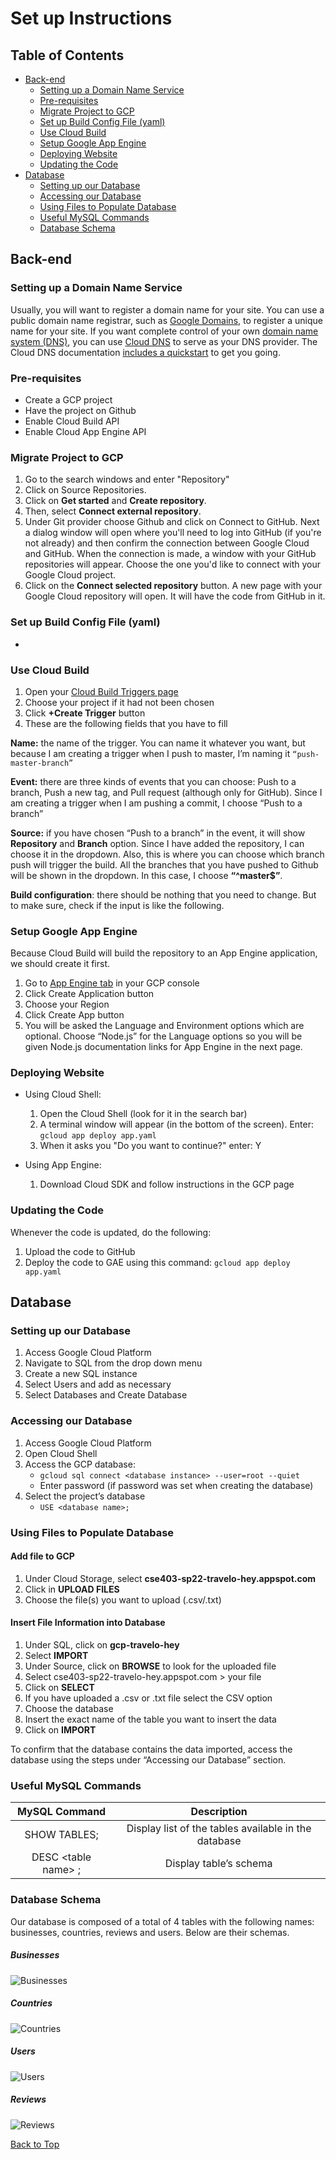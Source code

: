 # Set up Instructions

## Table of Contents
- [Back-end](#Back-end)
  -  [Setting up a Domain Name Service](#Setting-up-a-Domain-Name-Service)
  -  [Pre-requisites](#Pre-requisites)
  -  [Migrate Project to GCP](#Migrate-Project-to-GCP)
  -  [Set up Build Config File (yaml)](#Set-up-Build-Config-File-(yaml))
  -  [Use Cloud Build](#Use-Cloud-Build)
  -  [Setup Google App Engine](#Setup-Google-App-Engine)
  -  [Deploying Website](#Deploying-Website)
  -  [Updating the Code](#Updating-the-Code)
- [Database](#Database)
  - [Setting up our Database](#Setting-up-our-Database)
  - [Accessing our Database](#Accessing-our-Database)
  - [Using Files to Populate Database](#Using-Files-to-Populate-Database)
  - [Useful MySQL Commands](#Useful-MySQL-Commands)
  - [Database Schema](#Database-Schema)

## Back-end
### Setting up a Domain Name Service

Usually, you will want to register a domain name for your site. You can use a public domain name registrar, such as [Google Domains](https://domains.google.com/about/), 
to register a unique name for your site. If you want complete control of your own [domain name system (DNS)](https://wikipedia.org/wiki/Domain_Name_System), you can use [Cloud DNS](https://cloud.google.com/dns) to
serve as your DNS provider. The Cloud DNS documentation [includes a quickstart](https://cloud.google.com/dns/quickstart) to get you going.

### Pre-requisites
- Create a GCP project
- Have the project on Github
- Enable Cloud Build API
- Enable Cloud App Engine API

### Migrate Project to GCP
1. Go to the search windows and enter "Repository"
2. Click on Source Repositories.
3. Click on **Get started** and **Create repository**.
4. Then, select **Connect external repository**.
5. Under Git provider choose Github and click on Connect to GitHub.
Next a dialog window will open where you'll need to log into GitHub (if you're not already) and then confirm the connection between Google 
Cloud and GitHub. When the connection is made, a window with your GitHub repositories will appear. Choose the one you'd like to connect with 
your Google Cloud project.
6. Click on the **Connect selected repository** button.
A new page with your Google Cloud repository will open. It will have the code from GitHub in it.

### Set up Build Config File (yaml)
-

### Use Cloud Build
1. Open your [Cloud Build Triggers page](https://console.cloud.google.com/cloud-build/triggers)
2. Choose your project if it had not been chosen
3. Click **+Create Trigger** button
4. These are the following fields that you have to fill

**Name:** the name of the trigger. You can name it whatever you want, but because I am creating a trigger when I push to master, I’m naming it 
`“push-master-branch”`

**Event:** there are three kinds of events that you can choose: Push to a branch, Push a new tag, and Pull request (although only for GitHub). 
Since I am creating a trigger when I am pushing a commit, I choose “Push to a branch”

**Source:** if you have chosen “Push to a branch” in the event, it will show **Repository** and **Branch** option. Since I have added the repository, 
I can choose it in the dropdown. Also, this is where you can choose which branch push will trigger the build. All the branches that you have 
pushed to Github will be shown in the dropdown. In this case, I choose **“^master$”**.

**Build configuration**: there should be nothing that you need to change. But to make sure, check if the input is like the following.

### Setup Google App Engine
Because Cloud Build will build the repository to an App Engine application, we should create it first.
1. Go to [App Engine tab](https://console.cloud.google.com/appengine) in your GCP console
2. Click Create Application button
3. Choose your Region
4. Click Create App button
5. You will be asked the Language and Environment options which are optional. Choose “Node.js” for the Language options so you will be given Node.js documentation links for App Engine in the next page.

### Deploying Website
- Using Cloud Shell:
  1. Open the Cloud Shell (look for it in the search bar)
  2. A terminal window will appear (in the bottom of the screen). Enter:
```gcloud app deploy app.yaml```
  3. When it asks you "Do you want to continue?" enter: Y

- Using App Engine:
  1. Download Cloud SDK and follow instructions in the GCP page

### Updating the Code
Whenever the code is updated, do the following:
1. Upload the code to GitHub
2. Deploy the code to GAE using this command: 
```gcloud app deploy app.yaml```

## Database

### Setting up our Database
1. Access Google Cloud Platform
2. Navigate to SQL from the drop down menu
3. Create a new SQL instance
4. Select Users and add as necessary
5. Select Databases and Create Database

### Accessing our Database
1. Access Google Cloud Platform
2. Open Cloud Shell
3. Access the GCP database:
    - `gcloud sql connect <database instance> --user=root --quiet`
    - Enter password (if password was set when creating the database)
4. Select the project’s database 
    - `USE <database name>;`

### Using Files to Populate Database
#### Add file to GCP
1. Under Cloud Storage, select **cse403-sp22-travelo-hey.appspot.com**
2. Click in **UPLOAD FILES**
3. Choose the file(s) you want to upload (.csv/.txt)

#### Insert File Information into Database
1. Under SQL, click on **gcp-travelo-hey**
2. Select **IMPORT** 
3. Under Source, click on **BROWSE** to look for the uploaded file
4. Select cse403-sp22-travelo-hey.appspot.com > your file
5. Click on **SELECT**
6. If you have uploaded a .csv or .txt file select the CSV option
7. Choose the database 
8. Insert the exact name of the table you want to insert the data
9. Click on **IMPORT**

To confirm that the database contains the data imported, access the database using the steps under “Accessing our Database” section.

### Useful MySQL Commands
|**MySQL Command**    | **Description**                                     |
|:-------------------:|:---------------------------------------------------:|
|SHOW TABLES\;        |Display list of the tables available in the database |
|DESC \<table name\> \;  |Display table’s schema                               |

### Database Schema
Our database is composed of a total of 4 tables with the following names: businesses, countries, reviews and users. Below are their schemas.

##### Businesses
![Businesses](businesses.jpg)

##### Countries
![Countries](countries.jpg)

##### Users
![Users](users.jpg)

##### Reviews
![Reviews](reviews.jpg)


[Back to Top](#Set-up-Instructions)
